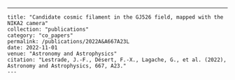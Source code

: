 ---
    title: "Candidate cosmic filament in the GJ526 field, mapped with the NIKA2 camera"
    collection: "publications"
    category: "co_papers"
    permalink: /publications/2022A&A667A23L
    date: 2022-11-01
    venue: "Astronomy and Astrophysics"
    citation: "Lestrade, J.-F., Désert, F.-X., Lagache, G., et al. (2022), Astronomy and Astrophysics, 667, A23."
    ---